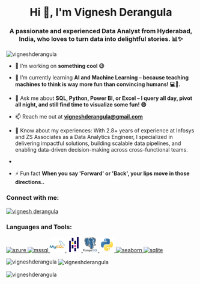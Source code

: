 <h1 align="center">Hi 👋, I'm Vignesh Derangula</h1>
<h3 align="center">A passionate and experienced Data Analyst from Hyderabad, India, who loves to turn data into delightful stories. 📊✨</h3>

<p align="left"> <img src="https://komarev.com/ghpvc/?username=vigneshderangula&label=Profile%20views&color=0e75b6&style=flat" alt="vigneshderangula" /> </p>

- 🔭 I’m working on **something cool 😉**

- 🌱 I’m currently learning **AI and Machine Learning – because teaching machines to think is way more fun than convincing humans! 💻🧠.**

- 💬 Ask me about **SQL, Python, Power BI, or Excel – I query all day, pivot all night, and still find time to visualize some fun! 😄**

- 📫 Reach me out at **vigneshderangula@gmail.com**

- 📄 Know about my experiences: With 2.8+ years of experience at Infosys and ZS Associates as a Data Analytics Engineer, I specialized in delivering impactful solutions, building scalable data pipelines, and enabling data-driven decision-making across cross-functional teams.
- 
- ⚡ Fun fact **When you say 'Forward' or 'Back', your lips move in those directions..**

<h3 align="left">Connect with me:</h3>
<p align="left">
<a href="https://linkedin.com/in/vignesh derangula" target="blank"><img align="center" src="https://raw.githubusercontent.com/rahuldkjain/github-profile-readme-generator/master/src/images/icons/Social/linked-in-alt.svg" alt="vignesh derangula" height="30" width="40" /></a>
</p>

<h3 align="left">Languages and Tools:</h3>
<p align="left"> <a href="https://azure.microsoft.com/en-in/" target="_blank" rel="noreferrer"> <img src="https://www.vectorlogo.zone/logos/microsoft_azure/microsoft_azure-icon.svg" alt="azure" width="40" height="40"/> </a> <a href="https://www.microsoft.com/en-us/sql-server" target="_blank" rel="noreferrer"> <img src="https://www.svgrepo.com/show/303229/microsoft-sql-server-logo.svg" alt="mssql" width="40" height="40"/> </a> <a href="https://www.mysql.com/" target="_blank" rel="noreferrer"> <img src="https://raw.githubusercontent.com/devicons/devicon/master/icons/mysql/mysql-original-wordmark.svg" alt="mysql" width="40" height="40"/> </a> <a href="https://pandas.pydata.org/" target="_blank" rel="noreferrer"> <img src="https://raw.githubusercontent.com/devicons/devicon/2ae2a900d2f041da66e950e4d48052658d850630/icons/pandas/pandas-original.svg" alt="pandas" width="40" height="40"/> </a> <a href="https://www.postgresql.org" target="_blank" rel="noreferrer"> <img src="https://raw.githubusercontent.com/devicons/devicon/master/icons/postgresql/postgresql-original-wordmark.svg" alt="postgresql" width="40" height="40"/> </a> <a href="https://www.python.org" target="_blank" rel="noreferrer"> <img src="https://raw.githubusercontent.com/devicons/devicon/master/icons/python/python-original.svg" alt="python" width="40" height="40"/> </a> <a href="https://seaborn.pydata.org/" target="_blank" rel="noreferrer"> <img src="https://seaborn.pydata.org/_images/logo-mark-lightbg.svg" alt="seaborn" width="40" height="40"/> </a> <a href="https://www.sqlite.org/" target="_blank" rel="noreferrer"> <img src="https://www.vectorlogo.zone/logos/sqlite/sqlite-icon.svg" alt="sqlite" width="40" height="40"/> </a> </p>

<p><img align="left" src="https://github-readme-stats.vercel.app/api/top-langs?username=vigneshderangula&show_icons=true&locale=en&layout=compact" alt="vigneshderangula" /></p>

<p>&nbsp;<img align="center" src="https://github-readme-stats.vercel.app/api?username=vigneshderangula&show_icons=true&locale=en" alt="vigneshderangula" /></p>

<p><img align="center" src="https://github-readme-streak-stats.herokuapp.com/?user=vigneshderangula&" alt="vigneshderangula" /></p>
